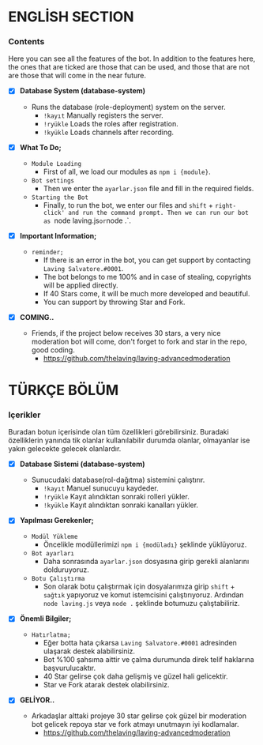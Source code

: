 # **ENGLİSH SECTION**

### Contents
 Here you can see all the features of the bot. In addition to the features here, the ones that are ticked are those that can be used, and those that are not are those that will come in the near future.


 - [x] **Database System (database-system)**
   * Runs the database (role-deployment) system on the server.
     * `!kayıt` Manually registers the server.
     * `!ryükle` Loads the roles after registration.
     * `!kyükle` Loads channels after recording.


 - [x] **What To Do;**
     * `Module Loading`
       * First of all, we load our modules as `npm i {module}`.
     * `Bot settings`
       * Then we enter the `ayarlar.json` file and fill in the required fields.
     * `Starting the Bot`
       * Finally, to run the bot, we enter our files and `shift` + `right-click' and run the command prompt. Then we can run our bot as `node laving.js` or `node .`.


- [X] **Important Information;**
    * `reminder;`
      * If there is an error in the bot, you can get support by contacting `Laving Salvatore.#0001`.
      * The bot belongs to me 100% and in case of stealing, copyrights will be applied directly.
      * If 40 Stars come, it will be much more developed and beautiful.
      * You can support by throwing Star and Fork.


- [X] **COMING..**
  - Friends, if the project below receives 30 stars, a very nice moderation bot will come, don't forget to fork and star in the repo, good coding.
    * https://github.com/thelaving/laving-advancedmoderation




# **TÜRKÇE BÖLÜM**

### Içerikler
 Buradan botun içerisinde olan tüm özellikleri görebilirsiniz. Buradaki özelliklerin yanında tik olanlar kullanılabilir durumda olanlar, olmayanlar ise yakın gelecekte gelecek olanlardır.


 - [x] **Database Sistemi (database-system)**
   * Sunucudaki database(rol-dağıtma) sistemini çalıştırır.
     * `!kayıt` Manuel sunucuyu kaydeder.
     * `!ryükle` Kayıt alındıktan sonraki rolleri yükler.
     * `!kyükle` Kayıt alındıktan sonraki kanalları yükler.


 - [x] **Yapılması Gerekenler;**
     * `Modül Yükleme`
       * Öncelikle modüllerimizi `npm i {modüladı}` şeklinde yüklüyoruz.
     * `Bot ayarları`
       * Daha sonrasında `ayarlar.json` dosyasına girip gerekli alanlarını dolduruyoruz.
     * `Botu Çalıştırma`
       * Son olarak botu çalıştırmak için dosyalarımıza girip `shift` + `sağtık` yapıyoruz ve komut istemcisini çalıştırıyoruz. Ardından `node laving.js` veya `node .` şeklinde botumuzu çalıştabiliriz.


- [X] **Önemli Bilgiler;** 
    * `Hatırlatma;`
      * Eğer botta hata çıkarsa `Laving Salvatore.#0001` adresinden ulaşarak destek alabilirsiniz.
      * Bot %100 şahsıma aittir ve çalma durumunda direk telif haklarına başvurulucaktır.
      * 40 Star gelirse çok daha gelişmiş ve güzel hali gelicektir.
      * Star ve Fork atarak destek olabilirsiniz.


- [X] **GELİYOR..**
  - Arkadaşlar alttaki projeye 30 star gelirse çok güzel bir moderation bot gelicek repoya star ve fork atmayı unutmayın iyi kodlamalar.
    * https://github.com/thelaving/laving-advancedmoderation
